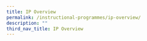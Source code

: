 ```yaml
---
title: IP Overview
permalink: /instructional-programmes/ip-overview/
description: ""
third_nav_title: IP Overview
---
```

